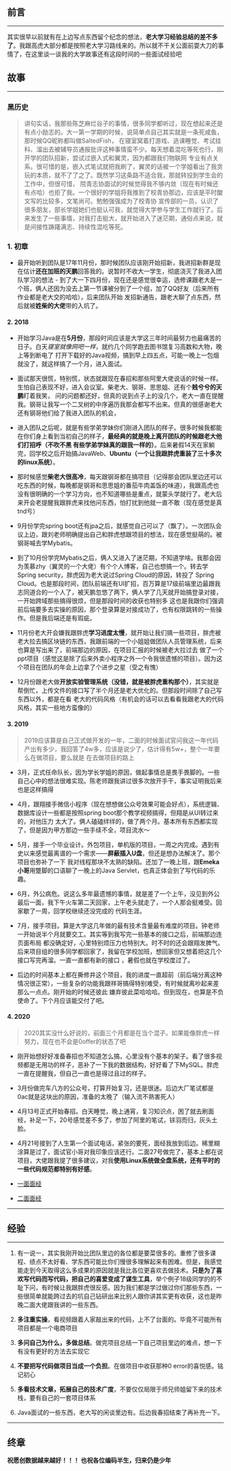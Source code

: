 ## 前言
***
   其实很早以前就有在上边写点东西留个纪念的想法，**老大学习经验总结的差不多了**。我跟高虎大部分都是按照老大学习路线来的。所以就不干关公面前耍大刀的事情了，在这里谈一谈我的大学故事还有这段时间的一些面试经验吧
## 故事
***
### 黑历史
   >  讲句实话，我那些陈芝麻烂谷子的事情，很多同学都听过，现在想起来还是有点小励志的。大一第一学期的时候，说简单点自己其实就是一条死咸鱼，那时候QQ昵称都叫做SaltedFish，
在寝室窝着打游戏、逃课睡觉、考试挂科、溜出去被辅导员通报批评这种事情蛮不少。每天想着混吃等死也行，刚开学的团队招新，尝试过嵌入式和翼灵，因为都跟我们物联网
专业有点关系。很可惜的是，嵌入式笔试就把我刷了，翼灵的话被一个学姐看出了我贪玩的本质，就不了了之了。既然学习这条路不适合我，那就转投到学生会的工作中，但很可惜，
院青志协面试的时候觉得我不够内敛（现在有时候还有点哈）也拒了我。一个很好的学姐将我推到了校青协那边，应该是平时酸文写的比较多，文笔尚可。勉勉强强成为了校青协
宣传部的一员，认识了很多朋友，部长学姐她们也挺认可我，就觉得大学参与学生工作就行了。后来发生了一些事情，对我打击挺大，就开始进入了迷茫期，通俗点来说，就是间接性踌躇满志、持续性混吃等死。


 
### 1. **初章**
   - 最开始听到团队是17年11月份，那时候团队应该刚开始招新，我进招新群是现在估计**还在加班的天鹏**回答我的。说暂时不收大一学生，彻底浇灭了我进入团队学习的想法
    - 到了大一下四月份，现在还是感觉很幸运，选修课跟老大是一个班，俩人还因为没去上第一节课被分到了一个组，加了QQ好友（后来所有作业都是老大交的哈哈），后来团队开始
   发招新通告，跟老大聊了点东西，然后就被**姓柴的大佬**带的入坑了。
   
 #### 2. **2018**
   - 开始学习Java是在**5月份**，那段时间应该是大学这三年时间最努力也最痛苦的日子。白天*寝室就像网吧一样*，就约几个同学跑去图书馆复习高数和大物，晚上等到断电了
    打开下载好的Java视频，搞到早上四五点，可能一晚上一包烟就没了，就这样搞了一个月，进入面试。
    
   - 面试那天很慌，特别慌，状态就跟现在春招和那些阿里大佬说话的时候一样。生怕自己表现不好，进入会议室。柴老大、钢哥、思思姐、还有个**贱兮兮的天鹏**盯着我笑，
    问的问题都还好，但真的说到点子上的没几个，老大一直在提醒我。钢哥让我写一个二叉树的中序遍历我那会都写不出来。但真的很感谢老大还有钢哥他们给了我进入团队的机会，
    
   - 进入团队之后呢，就是有些学弟学妹你们刚进入团队的样子。很多时候我都能在你们身上看到当初自己的样子，**最经典的就是晚上离开团队的时候跟老大他们打招呼（不吹不黑
    有些学弟学妹真的跟我一样的）**。后来暑假14天在家躺完，回学校之后开始搞JavaWeb、**Ubuntu（一个让我跟胖虎重装了三十多次的linux系统）**。
    
   - 那时候感觉**柴老大很高冷**，每天跟钢哥都在搞项目（记得那会团队里边还可以吃东西的时候，每晚都是钢哥和思思姐的番茄牛肉盖饭的味道），我跟高虎也没有很明确的一个学习方向，也不知道哪些是重点，就蒙头学就行了。老大后来开会老提醒我跟胖虎来找他问东西，怕打扰到他就一直不敢（现在感觉是真tnd亏）
  
   - 9月份学完spring boot还有jpa之后，就感觉自己可以了（飘了）。一次团队会议上边，跟刘老师明确提出自己和胖虎想跟项目的想法，现在感觉挺萌的。被钢哥喊去学Mybatis。
    
   - 到了10月份学完Mybatis之后，俩人又进入了迷茫期，不知道学啥。我那会因为羡慕zhy（翼灵的一个大佬）有个个人博客，自己也想搞一个。转去学Spring security，胖虎因为老大说过Spring Cloud的原因，转投了
    Spring Cloud。也是那段时间，团队前端还有UI扩招，百万算是17级前端里边最跟我志同道合的一个人了，被天鹏忽悠了两下，俩人学了几天就开始搞登录对接，一开始跨域那些搞得很烦，但是那段时间的收获也特别多
    这也是我跟你们强调前后端要多去实操的原因，那个登录算是对接成功了，也有权限跳转的一些操作。但是我后端还是有瑕疵。
    
   - 11月份老大开会嫌我跟胖虎**学习进度太慢**，就开始让我们搞一些项目，胖虎被老大拉去搞区块链的东西，我跟前端的一个小姐姐做团队人员管理系统，后来也算是写出来了，前端那边的原因，在项目汇报的时候被老大拉过去
    做了一个ppt项目（感觉这是除了后来外卖小程序之外一个令我很遗憾的项目）。因为这个项目在团队的年会上边拿了个进步之星（受之有愧）
    
   - 12月份跟老大做**开放实验管理系统（没错，就是被胖虎重构那个）**，其实就是帮倒忙，上传文件的接口写了半个月还是老大优化的。但那段时间除了自己写东西以外，都是在看
    老大的代码风格（有机会的话可以去看看我跟老大的代码风格，其实一些地方蛮像的）
    
   
  #### 3. **2019**
   > 2019应该算是自己正式做开发的一年，二面的时候面试官问我这一年代码产出有多少，我回答了4w多，应该是说少了，估计得有5w+，整个一年要么在做项目，要么就是
     在去做项目的路上
     
   - 3月，正式任命队长，因为学长学姐的原因，做起事情总是畏手畏脚的。一些自己心中的想法很难实现。陈老师跟我讲过很多次放开手干，事实证明我后来也是这样搞得
     
   - 4月，跟翔接手微信小程序（现在想想做公众号效果可能会好点），系统逻辑、数据库设计一些都是按照spring boot那个教学视频搞得，但翔是从UI转过来的，对他压力
     太大了。俩人磕磕绊绊的，做了两个月。基本所有东西都实现了，但是因为甲方那边一些手续不全，项目流水～
     
   - 5月，接手一个毕业设计。外包项目，单机版的项目，一周之内完成。遇到有史以来感觉最离谱的一个需求——**屏蔽插入U盘**，但还是想办法解决了。那个项目也弥补了一下
     我对线程那块不太熟的缺陷。还加了一晚上班，跟**Emeka小哥**用蹩脚的口语聊了一晚上的Java Servlet，也真正体会到了写代码的乐趣。
     
   - 6月，外公病危。说这么多年最遗憾的事情，就是差了一个上午，没见到外公最后一面，我下午火车第二天回家，上午老头就走了，一个人那会挺难受。回家歇了一周，回学校继续还没完成的
     代码生涯。
     
   - 7月，接手项目。算是大学这几年做的最有技术含量最有难度的项目。钟老师一开始说半个月就要交工。其实等到我写完一些基本的接口之后，前端那边连页面布局
     都没确定好，心里特别烦压力也特别大。时不时的还会跟翔发脾气。后来项目组的很多同学都回家了，我留在学校加班，想回家但又想着把这几个接口写完再溜。一直一直都有新的接口
     ，暑假也就在学校度过了。
     
   - 后边的时间基本上都在撕修井这个项目，我的进度一直超前（前后端分离这种情况很正常），一些复杂的功能我跟祥哥搞得特别难受，有时候就离吵起来差那么一点点。刚开始的时候还彼此
     嫌弃彼此菜哈哈哈。但到现在，也算是不负使命了。下个月应该能交付了吧。
     
#### 4. **2020**
   > 2020其实没什么好说的，前面三个月都是在当个混子。如果能像胖虎一样努力，现在也不会是0offer的状态了吧
     
   - 刚开始想好好准备春招也不知道怎么搞，心里没有个基本的架子。看了很多视频都是无用功的样子，恶补了一下我的数据结构，好好看了下MySQL。胖虎一直在提醒我，但自己一直也是得过且过的样子。
     
   - 3月份做完车八方的公众号，打算开始复习，还是很迷。后边大厂笔试都是0ac就是这块出的原因，准备的太晚了（输入流不熟害死人）
     
   - 4月13号正式开始春招。白天睡觉，晚上通宵，复习知识点，困了就去刷面经，补足一下，20号感觉差不多了，参加了阿里的笔试，铩羽而归，灰头土脸。
     
   - 4月21号接到了人生第一个面试电话，紧张的要死，面经我放到后边。稀里糊涂算是过了，面试官小哥对我印象应该还行。二面27号做完了，基本上都在说项目，大佬跟我提了很多建议，对我**使用Linux系统做全盘系统，还有平时的一些代码规范都特别有好感**。
   - [一面面经](https://www.nowcoder.com/discuss/413791) 
   - [二面面经](https://www.nowcoder.com/discuss/418827)
  ***
  
  ## 经验
  ***
  1. 有一说一，其实我刚开始比团队里边的各位都是要菜很多的。重修了很多课程、绩点不太好看、学东西可能比你们慢很多理解起来有困难。但是，我感觉能走到今天取得这么多成果的原因就是我比各位更喜欢去做技术。**只是为了喜欢写代码而写代码，把自己的喜爱变成了谋生工具**，举个例子18级同学的的不耻下问，有时候让我跟胖虎很反感。因为我们都是学过做过你们那些东西，一些很简单就能跨过去的坑自己钻研出来比别人跟你讲其实更有收获，这也是昨晚二面大佬跟我讲的一些东西。
  
  2. **多注重实操**，看视频跟着人家敲出来的代码，上不了台面的。毕竟不可能所有项目都是一个电商项目
  
  3. **多问自己为什么，多做总结**。做完项目总结一下自己项目里边的难点，想一下有没有更好的方法去实现它
  
  4. **不要把写代码做项目当成一个负担**。在做项目中收获那种0 error的喜悦感。铭记初心
  
  5. **多看技术文章，拓展自己的技术广度**，不要仅仅局限于师兄师姐留下来的技术栈，要有自己的一套项目体系
  
  6. Java面试的一些东西，老大写的闲谈里边有。后边我春招结束了再补充一下。
  ***
  ## 终章
   **祝愿创数据越来越好！！！ 也祝各位编码半生，归来仍是少年**
    
   
